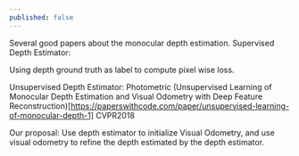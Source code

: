 ```yaml
---
published: false
---
```

Several good papers about the monocular depth estimation.
Supervised Depth Estimator:

Using depth ground truth as label to compute pixel wise loss. 


Unsupervised Depth Estimator:
Photometric
(Unsupervised Learning of Monocular Depth Estimation and Visual Odometry with Deep Feature Reconstruction)[https://paperswithcode.com/paper/unsupervised-learning-of-monocular-depth-1] CVPR2018

Our proposal:
Use depth estimator to initialize Visual Odometry, and use visual odometry to refine the depth estimated by the depth estimator.
